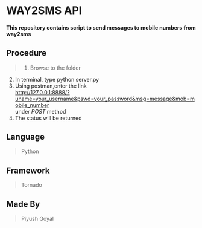 # WAY2SMS API

#### This repository contains script to send messages to mobile numbers from way2sms

## Procedure

>1. Browse to the folder
2. In terminal, type python server.py
3. Using postman,enter the link <br/>http://127.0.0.1:8888/?uname=your_username&pswd=your_password&msg=message&mob=mobile_number <br/> under *POST* method
4. The status will be returned

## Language

> Python

## Framework

> Tornado

## Made By

> Piyush Goyal
